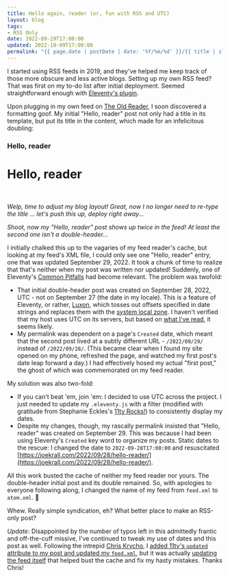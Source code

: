 ```yaml
---
title: Hello again, reader (or, fun with RSS and UTC)
layout: blog
tags: 
- RSS Only
date: 2022-09-29T17:00:00
updated: 2022-10-09T17:00:00
permalink: "{{ page.date | postDate | date: '%Y/%m/%d' }}/{{ title | slugify }}/"
---
```


I started using RSS feeds in 2019, and they've helped me keep track of those more obscure and less active blogs. Setting up my own RSS feed? That was first on my to-do list after initial deployment. Seemed straightforward enough with [Eleventy's plugin](https://www.11ty.dev/docs/plugins/rss/).

Upon plugging in my own feed on [The Old Reader](https://theoldreader.com/), I soon discovered a formatting goof. My initial "Hello, reader" post not only had a title in its template, but put its title in the content, which made for an infelicitous doubling:

### Hello, reader

# Hello, reader

<br>

_Welp, time to adjust my blog layout! Great, now I no longer need to re-type the title ... let's push this up, deploy right away..._

_Shoot, now my "Hello, reader" post shows up twice in the feed! At least the second one isn't a double-header..._

I initially chalked this up to the vagaries of my feed reader's cache, but looking at my feed's XML file, I could only see one "Hello, reader" entry, one that was updated September 29, 2022. It took a chunk of time to realize that that's neither when my post was written nor updated! Suddenly, one of Eleventy's [Common Pitfalls](https://www.11ty.dev/docs/dates/#dates-off-by-one-day) had become relevant. The problem was twofold: 

- That initial double-header post was created on September 28, 2022, UTC - not on September 27 (the date in my locale). This is a feature of Eleventy, or rather, [Luxon](https://moment.github.io/luxon/#/), which tosses out offsets specified in date strings and replaces them with the [system local zone](https://moment.github.io/luxon/#/zones?id=strings-that-specify-an-offset). I haven't verified that my host uses UTC on its servers, but based on [what I've read](https://github.com/11ty/eleventy/issues/1307#issuecomment-657119284), it seems likely.
- My permalink was dependent on a page's `Created` date, which meant that the second post lived at a subtly different URL - `/2022/09/29/` instead of `/2022/09/28/`. (This became clear when I found my site opened on my phone, refreshed the page, and watched my first post's date leap forward a day.) I had effectively hosed my actual "first post," the ghost of which was commemorated on my feed reader.

My solution was also two-fold: 

- If you can't beat 'em, join 'em: I decided to use UTC across the project. I just needed to update my `.eleventy.js` with a filter (modified with gratitude from Stephanie Eckles's [11ty Rocks!](https://11ty.rocks/eleventyjs/dates/#postdate-filter)) to consistently display my dates.
- Despite my changes, though, my rascally permalink insisted that "Hello, reader" was created on September 29. This was because I had been using Eleventy's `Created` key word to organize my posts. Static dates to the rescue: I changed the date to `2022-09-28T17:00:00` and resuscitated [https://joekrall.com/2022/09/28/hello-reader/](https://joekrall.com/2022/09/28/hello-reader/).

All this work busted the cache of neither my feed reader nor yours. The double-header initial post and its double remained. So, with apologies to everyone following along, I changed the name of my feed from `feed.xml` to `atom.xml`. 😬

Whew. Really simple syndication, eh? What better place to make an RSS-only post?

_Update_: Disappointed by the number of typos left in this admittedly frantic and off-the-cuff missive, I've continued to tweak my use of dates and this post as well. Following the intrepid [Chris Krycho](https://github.com/chriskrycho), I [added 11ty's `updated` attribute to my post and updated my `feed.xml`](https://github.com/chriskrycho/v5.chriskrycho.com/blob/80b560fe0e1ff14a5e0b76bd9de0aa744ed3988f/site/_includes/components/atom.njk#L23), but it was actually [updating the feed itself](https://github.com/chriskrycho/v5.chriskrycho.com/blob/5f726dbceb8f9354c26969f7b415651a11b1ae72/site/_includes/feed.njk#L25) that helped bust the cache and fix my hasty mistakes. Thanks Chris!